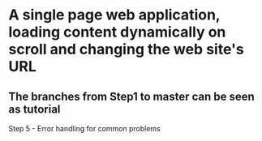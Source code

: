 # A single page web application, loading content dynamically on scroll and changing the web site's URL

## The branches from Step1 to master can be seen as tutorial

Step 5 -
Error handling for common problems
